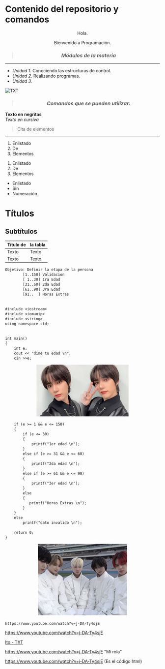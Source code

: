 # Contenido del repositorio y comandos

<center> Hola.  

Bienvenido a Programación.

> ### ***Módulos de la materia***
___  
</center>

* *Unidad 1.* Conociendo las estructuras de control.
* *Unidad 2.* Realizando programas.
* *Unidad 3.*

![TXT](https://i.pinimg.com/564x/b7/64/db/b764dbf91ac7459690e6b72389ecf1f5.jpg)  


<CENTER>   

> ### *Comandos que se pueden utilizar:*  
</CENTER>   

**Texto en negritas**  
*Texto en cursiva*

> Cita de elementos  
---
1. Enlistado
1. De
1. Elementos
<ol>
<li>Enlistado</li>
<li>De</li>
<li>Elementos</li>
</ol>  

* Enlistado
* Sin
* Numeración  

# Títulos
## Subtítulos    
  
| Título de | la tabla |  
| --------- | -------- |
| Texto     | Texto    |  
| Texto     | Texto    |  

```
Objetivo: Definir la etapa de la persona
        [1..150] Validacion
        [ 1..30] 1ra Edad
        [31..60] 2da Edad
        [61..90] 3ra Edad
        [91..  ] Horas Extras


#include <iostream>
#include <iomanip>
#include <string>
using namespace std;


int main()
{
    int e;
    cout << "dime tu edad \n";
    cin >>e;
``` 
<center>   

![Beomgyu](U1/Imagenes/Beom.jpg "Beomgyu")   

</center>   

```
    if (e >= 1 && e <= 150)
    {
        if (e <= 30)
        {
            printf("1er edad \n");
        }
        else if (e >= 31 && e <= 60)
        {
            printf("2da edad \n");
        }
        else if (e >= 61 && e <= 90)
        {
            printf("3er edad \n");
        }
        else
        {
           printf("Horas Extras \n"); 
        }
    }
    else
        printf("dato invalido \n");

    return 0;
}
```  

<div align="center">   
<img alt="TXT" src='U1/imagenes/TXT.jpg'
width='290' />
</div>   

`https://www.youtube.com/watch?v=j-DA-Ty4sjE`  

https://www.youtube.com/watch?v=j-DA-Ty4sjE  

[Ito - TXT](https://www.youtube.com/watch?v=j-DA-Ty4sjE)  

<https://www.youtube.com/watch?v=j-DA-Ty4sjE> "Mi rola"  

<a href="https://www.youtube.com/watch?v=j-DA-Ty4sjE">https://www.youtube.com/watch?v=j-DA-Ty4sjE</a> (Es el código html)
